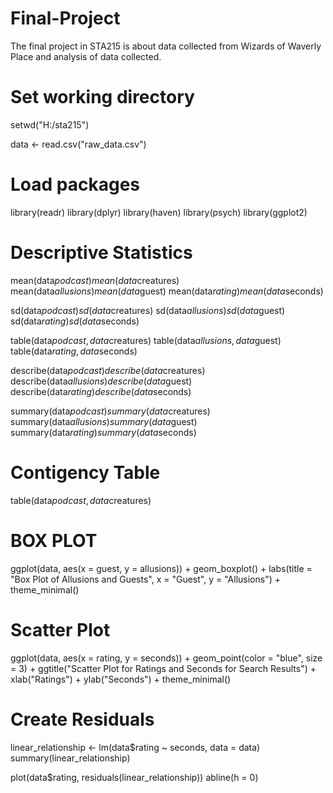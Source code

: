 # Final-Project
The final project in STA215 is about data collected from Wizards of Waverly Place and analysis of data collected. 

# Set working directory
setwd("H:/sta215")

data <- read.csv("raw_data.csv")

# Load packages
library(readr)
library(dplyr)
library(haven)
library(psych)
library(ggplot2)

# Descriptive Statistics
mean(data$podcast)
mean(data$creatures)
mean(data$allusions)
mean(data$guest)
mean(data$rating)
mean(data$seconds)

sd(data$podcast)
sd(data$creatures)
sd(data$allusions)
sd(data$guest)
sd(data$rating)
sd(data$seconds)

table(data$podcast, data$creatures)
table(data$allusions, data$guest)
table(data$rating, data$seconds)

describe(data$podcast)
describe(data$creatures)
describe(data$allusions)
describe(data$guest)
describe(data$rating)
describe(data$seconds)

summary(data$podcast)
summary(data$creatures)
summary(data$allusions)
summary(data$guest)
summary(data$rating)
summary(data$seconds)

# Contigency Table
table(data$podcast , data$creatures)

# BOX PLOT
ggplot(data, aes(x = guest, y = allusions)) +
  geom_boxplot() +
  labs(title = "Box Plot of Allusions and Guests",
       x = "Guest",
       y = "Allusions") +
  theme_minimal()

# Scatter Plot
ggplot(data, aes(x = rating, y = seconds)) +
  geom_point(color = "blue", size = 3) +
  ggtitle("Scatter Plot for Ratings and Seconds for Search Results") +
  xlab("Ratings") +
  ylab("Seconds") +
  theme_minimal() 

# Create Residuals
linear_relationship <- lm(data$rating ~ seconds, data = data)
summary(linear_relationship)

plot(data$rating, residuals(linear_relationship))
abline(h = 0)
